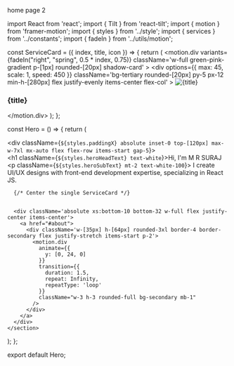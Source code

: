 home page 2

import React from 'react';
import { Tilt } from 'react-tilt';
import { motion } from 'framer-motion';
import { styles } from '../style';
import { services } from '../constants';
import { fadeIn } from '../utils/motion';

const ServiceCard = ({ index, title, icon }) => {
  return (
    <Tilt className="xs:w-[250px] w-full">
      <motion.div 
        variants={fadeIn("right", "spring", 0.5 * index, 0.75)}
        className='w-full green-pink-gradient p-[1px] rounded-[20px] shadow-card'
      >
        <div 
          options={{
            max: 45,
            scale: 1,
            speed: 450
          }}
          className='bg-tertiary rounded-[20px] py-5 px-12 min-h-[280px] flex justify-evenly items-center flex-col'
        >
          <img src={icon} alt={title} className='w-100 h-100 object-contain' />
          <h3 className='text-white text-[20px] font-bold text-center'>{title}</h3>
        </div>
      </motion.div>
    </Tilt>
  );
};

const Hero = () => {
  return (
    <section className='relative w-full h-screen mx-auto'>
      <div className={`${styles.paddingX} absolute inset-0 top-[120px] max-w-7xl mx-auto flex flex-row items-start gap-5`}>
        <div className='flex flex-col justify-center items-center mt-5'>
          <div className='w-5 h-5 rounded-full bg-[#915eff]' />
          <div className='w-1 sm:h-80 h-40 violet-gradient' />
        </div>
        <div className=''>
          <h1 className={`${styles.heroHeadText} text-white`}>Hi, I'm <span className='text-[#915eff]'>M R SURAJ</span></h1>
          <p className={`${styles.heroSubText} mt-2 text-white-100`}>
            I create UI/UX designs with front-end development expertise, specializing in React JS.<br className='sm:block hidden' />
          </p>
        <div className='flex justify-center items-center h-full'>
        <ServiceCard index={4} title={services[4].title} icon={services[4].icon} />
      </div>
        </div>
      </div>

      {/* Center the single ServiceCard */}
      

      <div className='absolute xs:bottom-10 bottom-32 w-full flex justify-center items-center'>
        <a href="#about">
          <div className='w-[35px] h-[64px] rounded-3xl border-4 border-secondary flex justify-stretch items-start p-2'>
            <motion.div
              animate={{
                y: [0, 24, 0]
              }}
              transition={{
                duration: 1.5,
                repeat: Infinity,
                repeatType: 'loop'
              }}
              className="w-3 h-3 rounded-full bg-secondary mb-1"
            />
          </div>
        </a>
      </div>
    </section>
  );
};

export default Hero;
